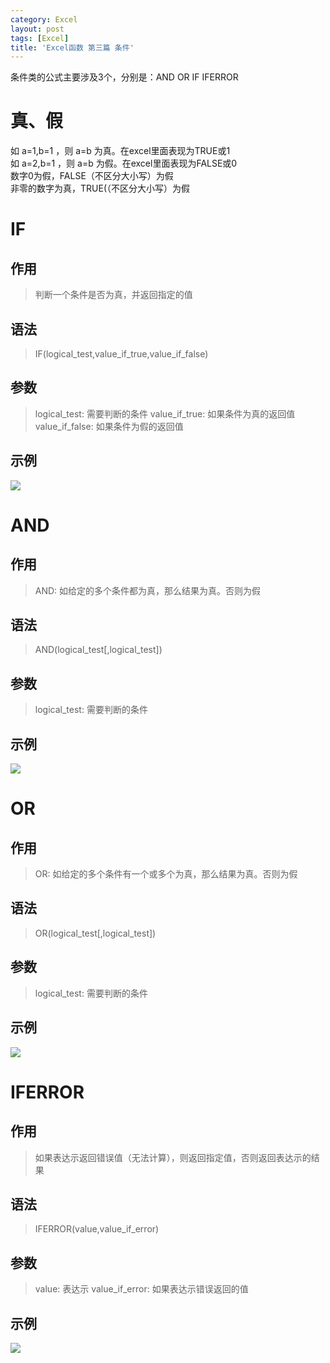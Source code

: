 ```yaml
---
category: Excel
layout: post
tags: [Excel]
title: 'Excel函数 第三篇 条件'
---
```

条件类的公式主要涉及3个，分别是：AND OR IF IFERROR

# 真、假
如 a=1,b=1 ，则 a=b 为真。在excel里面表现为TRUE或1  
如 a=2,b=1 ，则 a=b 为假。在excel里面表现为FALSE或0  
数字0为假，FALSE（不区分大小写）为假  
非零的数字为真，TRUE(（不区分大小写）为假  

# IF

## 作用
> 判断一个条件是否为真，并返回指定的值

## 语法
> IF(logical_test,value_if_true,value_if_false)

## 参数
> logical_test: 需要判断的条件
> value_if_true: 如果条件为真的返回值
> value_if_false: 如果条件为假的返回值

## 示例

![](http://ww1.sinaimg.cn/large/006r5hvWgy1ft3nwtdotlj30la05vgm2.jpg)

# AND

## 作用
> AND: 如给定的多个条件都为真，那么结果为真。否则为假

## 语法
> AND(logical_test[,logical_test])

## 参数
> logical_test: 需要判断的条件

## 示例

![](http://ww1.sinaimg.cn/large/006r5hvWgy1ft3oa59s6jj30to04maae.jpg)

# OR

## 作用
> OR: 如给定的多个条件有一个或多个为真，那么结果为真。否则为假

## 语法
> OR(logical_test[,logical_test])

## 参数
> logical_test: 需要判断的条件

## 示例

![](http://ww1.sinaimg.cn/large/006r5hvWgy1ft3o7793svj30ts04cdg6.jpg)

# IFERROR

## 作用
> 如果表达示返回错误值（无法计算），则返回指定值，否则返回表达示的结果

## 语法
> IFERROR(value,value_if_error)

## 参数
> value: 表达示
> value_if_error: 如果表达示错误返回的值

## 示例

![](http://ww1.sinaimg.cn/large/006r5hvWgy1ft3ud184wyj30m402omx9.jpg)
